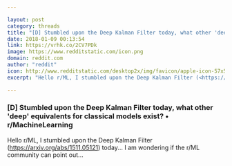```yaml
---

layout: post
category: threads
title: "[D] Stumbled upon the Deep Kalman Filter today, what other 'deep' equivalents for classical models exist?"
date: 2018-01-09 00:13:54
link: https://vrhk.co/2CV7PDk
image: https://www.redditstatic.com/icon.png
domain: reddit.com
author: "reddit"
icon: http://www.redditstatic.com/desktop2x/img/favicon/apple-icon-57x57.png
excerpt: "Hello r/ML, I stumbled upon the Deep Kalman Filter (<https://arxiv.org/abs/1511.05121>) today... I am wondering if the r/ML community can point out..."

---
```


### [D] Stumbled upon the Deep Kalman Filter today, what other 'deep' equivalents for classical models exist? • r/MachineLearning

Hello r/ML, I stumbled upon the Deep Kalman Filter (<https://arxiv.org/abs/1511.05121>) today... I am wondering if the r/ML community can point out...